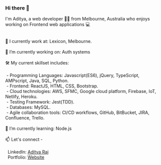 ### Hi there 👋

<!--
**adiraj297/adiraj297** is a ✨ _special_ ✨ repository because its `README.md` (this file) appears on your GitHub profile.

Here are some ideas to get you started:

- 🔭 I’m currently working on ...
- 🌱 I’m currently learning ...
- 👯 I’m looking to collaborate on ...
- 🤔 I’m looking for help with ...
- 💬 Ask me about ...
- 📫 How to reach me: ...
- 😄 Pronouns: ...
- ⚡ Fun fact: ...
-->

<!-- <p align="center"> -->
I'm Aditya, a web developer 👨‍💻 from Melbourne, Australia who enjoys working on Frontend web applications :computer: <br/>
  <br/>
<!--  </p> -->
💼 I currently work at: Lexicon, Melbourne.  <br/>
 <br/>
🔭 I’m currently working on: Auth systems <br/>
 <br/>
🛠 My current skillset includes:  <br/>
 <br/>
&nbsp;- Programming Languages: Javascript(ES6), jQuery, TypeScript, AMPscript, Java, SQL, Python. <br/>
&nbsp;- Frontend: ReactJS, HTML, CSS, Bootstrap. <br/>
&nbsp;- Cloud technologies: AWS, SFMC, Google cloud platform, Firebase, IoT, Netlify, Heroku. <br/>
&nbsp;- Testing Framework: Jest(TDD). <br/>
&nbsp;- Databases: MySQL. <br/>
&nbsp;- Agile collaboration tools: CI/CD workflows, GitHub, BitBucket, JIRA, Confluence, Trello. <br/>
 <br/>
🌱 I’m currently learning: Node.js <br/>
 <br/>
📫 Let's connect - <br/>
<br/>
&nbsp;&nbsp;LinkedIn: [Aditya Raj](https://www.linkedin.com/in/adityaraj97/) <br/>
&nbsp;&nbsp;Portfolio: [Website](https://aditya-raj-portfolio.netlify.app/)


